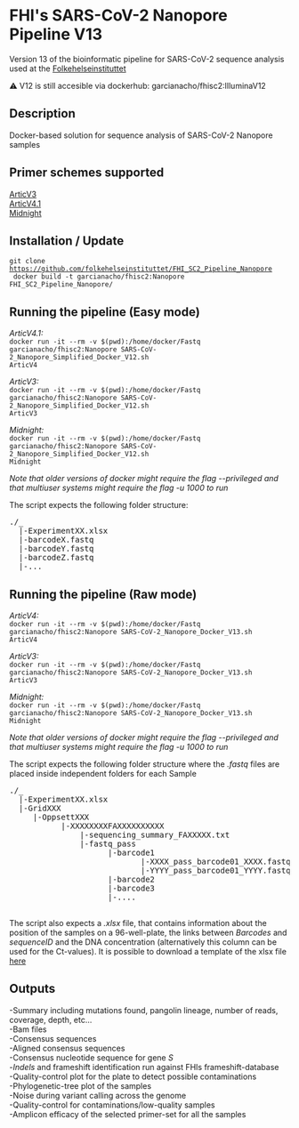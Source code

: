 # FHI's SARS-CoV-2 Nanopore Pipeline V13
Version 13 of the bioinformatic pipeline for SARS-CoV-2 sequence analysis used at the [Folkehelseinstituttet](https://www.fhi.no)    
   
:warning: V12 is still accesible via dockerhub: garcianacho/fhisc2:IlluminaV12

## Description
Docker-based solution for sequence analysis of SARS-CoV-2 Nanopore samples 

## Primer schemes supported
[ArticV3](https://github.com/artic-network/artic-ncov2019/tree/master/primer_schemes/nCoV-2019/V3)   
[ArticV4.1](https://github.com/artic-network/artic-ncov2019/tree/master/primer_schemes/nCoV-2019/V4)   
[Midnight](https://www.protocols.io/view/sars-cov2-genome-sequencing-protocol-1200bp-amplic-bwyppfvn)

## Installation / Update
<code>git clone https://github.com/folkehelseinstituttet/FHI_SC2_Pipeline_Nanopore</code>  
<code> docker build -t garcianacho/fhisc2:Nanopore FHI_SC2_Pipeline_Nanopore/ </code>
 
## Running the pipeline (Easy mode)

*ArticV4.1:*   
<code>docker run -it --rm -v $(pwd):/home/docker/Fastq garcianacho/fhisc2:Nanopore SARS-CoV-2_Nanopore_Simplified_Docker_V12.sh ArticV4</code>    
   
*ArticV3:*   
<code>docker run -it --rm -v $(pwd):/home/docker/Fastq garcianacho/fhisc2:Nanopore SARS-CoV-2_Nanopore_Simplified_Docker_V12.sh ArticV3</code>

*Midnight:*   
<code>docker run -it --rm -v $(pwd):/home/docker/Fastq garcianacho/fhisc2:Nanopore SARS-CoV-2_Nanopore_Simplified_Docker_V12.sh Midnight</code>

*Note that older versions of docker might require the flag --privileged and that multiuser systems might require the flag -u 1000 to run*

The script expects the following folder structure:
   
<pre>
./_   
  |-ExperimentXX.xlsx
  |-barcodeX.fastq
  |-barcodeY.fastq
  |-barcodeZ.fastq
  |-...
</pre>


## Running the pipeline (Raw mode)
*ArticV4:*   
<code>docker run -it --rm -v $(pwd):/home/docker/Fastq garcianacho/fhisc2:Nanopore SARS-CoV-2_Nanopore_Docker_V13.sh ArticV4</code>    
   
*ArticV3:*   
<code>docker run -it --rm -v $(pwd):/home/docker/Fastq garcianacho/fhisc2:Nanopore SARS-CoV-2_Nanopore_Docker_V13.sh ArticV3</code>

*Midnight:*   
<code>docker run -it --rm -v $(pwd):/home/docker/Fastq garcianacho/fhisc2:Nanopore SARS-CoV-2_Nanopore_Docker_V13.sh Midnight</code>

*Note that older versions of docker might require the flag --privileged and that multiuser systems might require the flag -u 1000 to run*

The script expects the following folder structure where the *.fastq* files are placed inside independent folders for each Sample
   
<pre>
./_   
  |-ExperimentXX.xlsx
  |-GridXXX
     |-OppsettXXX
           |-XXXXXXXXFAXXXXXXXXXX
               |-sequencing_summary_FAXXXXX.txt
               |-fastq_pass
                     |-barcode1
                            |-XXXX_pass_barcode01_XXXX.fastq
                            |-YYYY_pass_barcode01_YYYY.fastq
                     |-barcode2
                     |-barcode3
                     |-....

</pre>
   
The script also expects a *.xlsx* file, that contains information about the position of the samples on a 96-well-plate, the links between *Barcodes* and *sequenceID* and the DNA concentration (alternatively this column can be used for the Ct-values). 
It is possible to download a template of the xlsx file [here](https://github.com/folkehelseinstituttet/FHI_SC2_Pipeline_Nanopore/blob/master/Template.xlsx?raw=true)

## Outputs
-Summary including mutations found, pangolin lineage, number of reads, coverage, depth, etc...   
-Bam files   
-Consensus sequences   
-Aligned consensus sequences   
-Consensus nucleotide sequence for gene *S*   
-*Indels* and frameshift identification run against FHIs frameshift-database   
-Quality-control plot for the plate to detect possible contaminations   
-Phylogenetic-tree plot of the samples   
-Noise during variant calling across the genome   
-Quality-control for contaminations/low-quality samples   
-Amplicon efficacy of the selected primer-set for all the samples   

 
